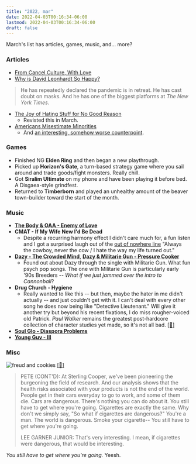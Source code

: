 ```yaml
---
title: "2022, mar"
date: 2022-04-03T00:16:34-06:00
lastmod: 2022-04-03T00:16:34-06:00
draft: false
---
```

March's list has articles, games, music, and... more?
<!--more-->

### Articles
- [From Cancel Culture, With Love](https://web.archive.org/web/20220309141108/https://www.gawker.com/politics/russia-america-cancel-culture)
- [Why is David Leonhardt So Happy?](http://web.archive.org/web/20220324135700/https://newrepublic.com/article/165729/david-leonhardt-happy-review-new-york-times-morning-newsletter)
> He has repeatedly declared the pandemic is in retreat. He has cast doubt on masks. And he has one of the biggest platforms at *The New York Times*.
- [The Joy of Hating Stuff for No Good Reason](http://web.archive.org/web/20211202110125/https://www.gawker.com/culture/the-joy-of-hating-stuff-for-no-good-reason)
  - Revisted this in March.
- [Americans Misestimate Minorities](http://web.archive.org/web/20220402204924/https://today.yougov.com/topics/politics/articles-reports/2022/03/15/americans-misestimate-small-subgroups-population)
  - And [an interesting, somehow worse counterpoint](https://twitter.com/jomeomonke/status/1504163874236518410).

### Games
- Finished NG **Elden Ring** and then began a new playthrough.
- Picked up **Horizon's Gate**, a turn-based strategy game where you sail around and trade goods/fight monsters. Really chill.
- Got **Siralim Ultimate** on my phone and have been playing it before bed. A Disgaea-style grindfest.
- Returned to **Timberborn** and played an unhealthy amount of the beaver town-builder toward the start of the month. 


### Music
- [**The Body & OAA - Enemy of Love**](https://thebody.bandcamp.com/album/enemy-of-love)
- **CMAT - If My Wife New I'd Be Dead**
  - Despite a recurring harmony effect I didn't care much for, a fun listen and I got a surprised laugh out of the [out of nowhere line](https://cmatbaby.bandcamp.com/track/i-wanna-be-a-cowboy-baby) "Always the cowboy, never the cow / I hate the way my life turned out."
- [**Dazy - The Crowded Mind**](https://dazysound.bandcamp.com/album/the-crowded-mind), [**Dazy & Militarie Gun - Pressure Cooker**](https://www.youtube.com/watch?v=5tKdZWK1iAs)
  - Found out about Dazy through the single with Militarie Gun. What fun psych pop songs. The one with Militarie Gun is particularly early '90s Breeders -- *What if we just jammed over the intro to Cannonball*?
- **Drug Church - Hygiene**
  - Really wanted to like this -- but then, maybe the hater in me didn't actually -- and just couldn't get with it. I can't deal with every other song he does now being like "Detective Lieutenant." Will give it another try but beyond his recent fixations, I do miss rougher-voiced old Patrick. *Paul Walker* remains the greatest post-hardcore collection of character studies yet made, so it's not all bad. [[🔗]](https://drugchurch.bandcamp.com/album/hygiene)
- [**Soul Glo - Diaspora Problems**](https://soulglophl.bandcamp.com/album/diaspora-problems)
- [**Young Guv - III**](https://youngguv.bandcamp.com/album/guv-iii)

### Misc
![freud and cookies](https://pbs.twimg.com/media/FOBSpVdXoAMFWPB?format=jpg&name=900x900) [[🔗]](https://twitter.com/SamAdlerBell/status/1504293565903613956?s=20&t=krZW4_FOVRiySePCtwmbjQ)

> PETE (CONT'D): At Sterling Cooper, we've been pioneering the burgeoning the field of research. And our analysis shows that the health risks associated with your products is not the end of the world. People get in their cars everyday to go to work, and some of them die. Cars are dangerous. There's nothing you can do about it. You still have to get where you're going. Cigarettes are exactly the same. Why don't we simply say, "So what if cigarettes are dangerous?" You're a man. The world is dangerous. Smoke your cigarette-- You still have to get where you're going.
> 
> LEE GARNER JUNIOR: That's very interesting. I mean, if cigarettes were dangerous, that would be interesting.

*You still have to get where you're going.* Yeesh.
